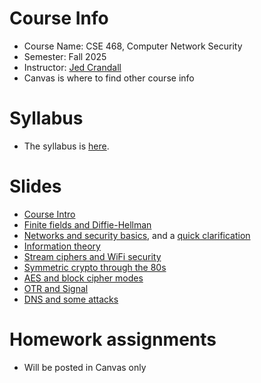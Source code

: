 

# Course Info

- Course Name: CSE 468, Computer Network Security
- Semester: Fall 2025
- Instructor: [Jed Crandall](https://jedcrandall.github.io)
- Canvas is where to find other course info

# Syllabus

- The syllabus is [here](https://jedcrandall.github.io/courses/cse468fall2025/syllabus.pdf).

# Slides

- [Course Intro](courseintro.pdf)
- [Finite fields and Diffie-Hellman](fieldsdh.pdf)
- [Networks and security basics](networksandsecurity.pdf), and a [quick clarification](clarificationinonoffpath.pdf)
- [Information theory](infotheory.pdf)
- [Stream ciphers and WiFi security](streamcipherswifi.pdf)
- [Symmetric crypto through the 80s](symmetricryptothru80s.pdf)
- [AES and block cipher modes](aesciphermodes.pdf)
- [OTR and Signal](otrandsignal.pdf)
- [DNS and some attacks](dnsintrotoattacksandsignatures.pdf)

# Homework assignments

- Will be posted in Canvas only

